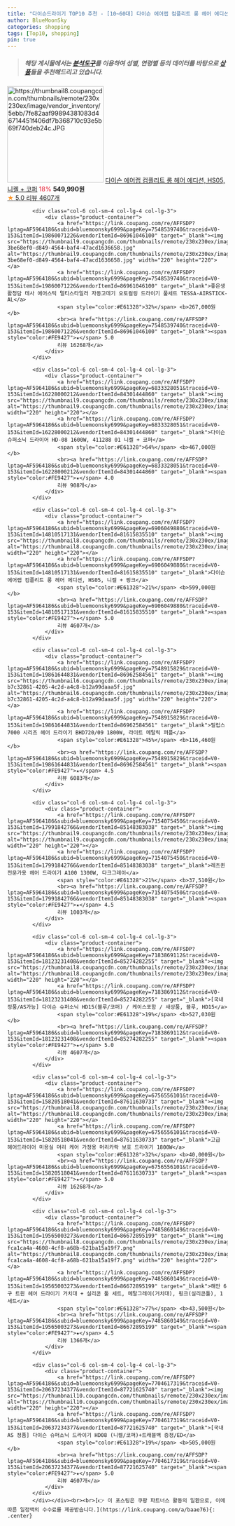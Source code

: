 ```yaml
---
title: "다이슨드라이기 TOP10 추천 - [10~60대] 다이슨 에어랩 컴플리트 롱 헤어 에디션, HS05, 니켈 + 코퍼"
author: BlueMoonSky
categories: shopping
tags: [Top10, shopping]
pin: true
---
```


> ##### 해당 게시물에서는 [**분석도구**](https://itemscout.io/)를 이용하여 **성별**, **연령별** 등의 데이터를 바탕으로 [**상품**](https://link.coupang.com/a/baae76)들을 추천해드리고 있습니다.
<div class="container"><div class="row">
            <div class="col-6 col-sm-4 col-lg-4 col-lg-3">
                <div class="product-container">
                    <a href="https://link.coupang.com/re/AFFSDP?lptag=AF5964186&subid=bluemoonsky6999&pageKey=6906049880&traceid=V0-153&itemId=16625594502&vendorItemId=81615835503" target="_blank"><img src="https://thumbnail8.coupangcdn.com/thumbnails/remote/230x230ex/image/vendor_inventory/5ebb/7fe82aaf99894381083d46714451f406df7b368710c93e5b69f740deb24c.JPG" alt="https://thumbnail8.coupangcdn.com/thumbnails/remote/230x230ex/image/vendor_inventory/5ebb/7fe82aaf99894381083d46714451f406df7b368710c93e5b69f740deb24c.JPG" width="220" height="220"></a>
                    <a href="https://link.coupang.com/re/AFFSDP?lptag=AF5964186&subid=bluemoonsky6999&pageKey=6906049880&traceid=V0-153&itemId=16625594502&vendorItemId=81615835503" target="_blank">다이슨 에어랩 컴플리트 롱 헤어 에디션, HS05, 니켈 + 코퍼</a>
                    <span style="color:#E61328">18%</span> <b>549,990원</b>
                    <br><a href="https://link.coupang.com/re/AFFSDP?lptag=AF5964186&subid=bluemoonsky6999&pageKey=6906049880&traceid=V0-153&itemId=16625594502&vendorItemId=81615835503" target="_blank"><span style="color:#FE9427">★</span> 5.0
                    리뷰 4607개</a>
                </div>
            </div>
            
            <div class="col-6 col-sm-4 col-lg-4 col-lg-3">
                <div class="product-container">
                    <a href="https://link.coupang.com/re/AFFSDP?lptag=AF5964186&subid=bluemoonsky6999&pageKey=7548539740&traceid=V0-153&itemId=19860071226&vendorItemId=86961046100" target="_blank"><img src="https://thumbnail9.coupangcdn.com/thumbnails/remote/230x230ex/image/retail/images/1157400333781586-3be68ef0-d849-4564-baf4-47acd1636658.jpg" alt="https://thumbnail9.coupangcdn.com/thumbnails/remote/230x230ex/image/retail/images/1157400333781586-3be68ef0-d849-4564-baf4-47acd1636658.jpg" width="220" height="220"></a>
                    <a href="https://link.coupang.com/re/AFFSDP?lptag=AF5964186&subid=bluemoonsky6999&pageKey=7548539740&traceid=V0-153&itemId=19860071226&vendorItemId=86961046100" target="_blank">좋은생활청담 테사 에어스틱 멀티스타일러 자동고데기 오토컬링 드라이기 풀세트 TESSA-AIRSTICK-AL</a>
                    <span style="color:#E61328">32%</span> <b>267,000원</b>
                    <br><a href="https://link.coupang.com/re/AFFSDP?lptag=AF5964186&subid=bluemoonsky6999&pageKey=7548539740&traceid=V0-153&itemId=19860071226&vendorItemId=86961046100" target="_blank"><span style="color:#FE9427">★</span> 5.0
                    리뷰 16268개</a>
                </div>
            </div>
            
            <div class="col-6 col-sm-4 col-lg-4 col-lg-3">
                <div class="product-container">
                    <a href="https://link.coupang.com/re/AFFSDP?lptag=AF5964186&subid=bluemoonsky6999&pageKey=6833328051&traceid=V0-153&itemId=16228000212&vendorItemId=84301444860" target="_blank"><img src="https://thumbnail9.coupangcdn.com/thumbnails/remote/230x230ex/image/vendor_inventory/841b/2e69e78fdf7b9a919289ee2bfc9a0e30a2c09584999e6e4e7d9424d0d1f5.jpg" alt="https://thumbnail9.coupangcdn.com/thumbnails/remote/230x230ex/image/vendor_inventory/841b/2e69e78fdf7b9a919289ee2bfc9a0e30a2c09584999e6e4e7d9424d0d1f5.jpg" width="220" height="220"></a>
                    <a href="https://link.coupang.com/re/AFFSDP?lptag=AF5964186&subid=bluemoonsky6999&pageKey=6833328051&traceid=V0-153&itemId=16228000212&vendorItemId=84301444860" target="_blank">다이슨 슈퍼소닉 드라이어 HD-08 1600W, 411288 01 니켈 + 코퍼</a>
                    <span style="color:#E61328">64%</span> <b>467,000원</b>
                    <br><a href="https://link.coupang.com/re/AFFSDP?lptag=AF5964186&subid=bluemoonsky6999&pageKey=6833328051&traceid=V0-153&itemId=16228000212&vendorItemId=84301444860" target="_blank"><span style="color:#FE9427">★</span> 4.0
                    리뷰 908개</a>
                </div>
            </div>
            
            <div class="col-6 col-sm-4 col-lg-4 col-lg-3">
                <div class="product-container">
                    <a href="https://link.coupang.com/re/AFFSDP?lptag=AF5964186&subid=bluemoonsky6999&pageKey=6906049880&traceid=V0-153&itemId=14810517131&vendorItemId=81615835510" target="_blank"><img src="https://thumbnail8.coupangcdn.com/thumbnails/remote/230x230ex/image/vendor_inventory/fb61/46c0d4cadc1cef2b715d6812ed278ae58785cae688bf49b04519dd3dc75f.JPG" alt="https://thumbnail8.coupangcdn.com/thumbnails/remote/230x230ex/image/vendor_inventory/fb61/46c0d4cadc1cef2b715d6812ed278ae58785cae688bf49b04519dd3dc75f.JPG" width="220" height="220"></a>
                    <a href="https://link.coupang.com/re/AFFSDP?lptag=AF5964186&subid=bluemoonsky6999&pageKey=6906049880&traceid=V0-153&itemId=14810517131&vendorItemId=81615835510" target="_blank">다이슨 에어랩 컴플리트 롱 헤어 에디션, HS05, 니켈 + 핑크</a>
                    <span style="color:#E61328">21%</span> <b>599,000원</b>
                    <br><a href="https://link.coupang.com/re/AFFSDP?lptag=AF5964186&subid=bluemoonsky6999&pageKey=6906049880&traceid=V0-153&itemId=14810517131&vendorItemId=81615835510" target="_blank"><span style="color:#FE9427">★</span> 5.0
                    리뷰 4607개</a>
                </div>
            </div>
            
            <div class="col-6 col-sm-4 col-lg-4 col-lg-3">
                <div class="product-container">
                    <a href="https://link.coupang.com/re/AFFSDP?lptag=AF5964186&subid=bluemoonsky6999&pageKey=7548915829&traceid=V0-153&itemId=19861644831&vendorItemId=86962584561" target="_blank"><img src="https://thumbnail6.coupangcdn.com/thumbnails/remote/230x230ex/image/retail/images/2379824787784701-b7c32861-4205-4c2d-a4c8-b12a99daaa5f.jpg" alt="https://thumbnail6.coupangcdn.com/thumbnails/remote/230x230ex/image/retail/images/2379824787784701-b7c32861-4205-4c2d-a4c8-b12a99daaa5f.jpg" width="220" height="220"></a>
                    <a href="https://link.coupang.com/re/AFFSDP?lptag=AF5964186&subid=bluemoonsky6999&pageKey=7548915829&traceid=V0-153&itemId=19861644831&vendorItemId=86962584561" target="_blank">필립스 7000 시리즈 헤어 드라이기 BHD720/09 1800W, 라이트 메탈릭 퍼플</a>
                    <span style="color:#E61328">45%</span> <b>116,460원</b>
                    <br><a href="https://link.coupang.com/re/AFFSDP?lptag=AF5964186&subid=bluemoonsky6999&pageKey=7548915829&traceid=V0-153&itemId=19861644831&vendorItemId=86962584561" target="_blank"><span style="color:#FE9427">★</span> 4.5
                    리뷰 6083개</a>
                </div>
            </div>
            
            <div class="col-6 col-sm-4 col-lg-4 col-lg-3">
                <div class="product-container">
                    <a href="https://link.coupang.com/re/AFFSDP?lptag=AF5964186&subid=bluemoonsky6999&pageKey=7154075450&traceid=V0-153&itemId=17991842766&vendorItemId=85148383038" target="_blank"><img src="https://thumbnail9.coupangcdn.com/thumbnails/remote/230x230ex/image/rs_quotation_api/b1c18hki/f453c2b5cca1467db07b3e65eaf96dd6.jpg" alt="https://thumbnail9.coupangcdn.com/thumbnails/remote/230x230ex/image/rs_quotation_api/b1c18hki/f453c2b5cca1467db07b3e65eaf96dd6.jpg" width="220" height="220"></a>
                    <a href="https://link.coupang.com/re/AFFSDP?lptag=AF5964186&subid=bluemoonsky6999&pageKey=7154075450&traceid=V0-153&itemId=17991842766&vendorItemId=85148383038" target="_blank">레츠퀸 전문가용 헤어 드라이기 A100 1300W, 다크그레이</a>
                    <span style="color:#E61328">21%</span> <b>37,510원</b>
                    <br><a href="https://link.coupang.com/re/AFFSDP?lptag=AF5964186&subid=bluemoonsky6999&pageKey=7154075450&traceid=V0-153&itemId=17991842766&vendorItemId=85148383038" target="_blank"><span style="color:#FE9427">★</span> 4.5
                    리뷰 1003개</a>
                </div>
            </div>
            
            <div class="col-6 col-sm-4 col-lg-4 col-lg-3">
                <div class="product-container">
                    <a href="https://link.coupang.com/re/AFFSDP?lptag=AF5964186&subid=bluemoonsky6999&pageKey=7183869112&traceid=V0-153&itemId=18123231408&vendorItemId=85274282255" target="_blank"><img src="https://thumbnail8.coupangcdn.com/thumbnails/remote/230x230ex/image/vendor_inventory/a716/cef03207f2dc553ad372aa8b96790c646dbfa8931323e848f5fb4c780e78.jpg" alt="https://thumbnail8.coupangcdn.com/thumbnails/remote/230x230ex/image/vendor_inventory/a716/cef03207f2dc553ad372aa8b96790c646dbfa8931323e848f5fb4c780e78.jpg" width="220" height="220"></a>
                    <a href="https://link.coupang.com/re/AFFSDP?lptag=AF5964186&subid=bluemoonsky6999&pageKey=7183869112&traceid=V0-153&itemId=18123231408&vendorItemId=85274282255" target="_blank">[국내정품/AS가능] 다이슨 슈퍼소닉 HD15(블루/코퍼) / 케이스포함 / 새상품, 블루, HD15</a>
                    <span style="color:#E61328">19%</span> <b>527,030원</b>
                    <br><a href="https://link.coupang.com/re/AFFSDP?lptag=AF5964186&subid=bluemoonsky6999&pageKey=7183869112&traceid=V0-153&itemId=18123231408&vendorItemId=85274282255" target="_blank"><span style="color:#FE9427">★</span> 5.0
                    리뷰 4607개</a>
                </div>
            </div>
            
            <div class="col-6 col-sm-4 col-lg-4 col-lg-3">
                <div class="product-container">
                    <a href="https://link.coupang.com/re/AFFSDP?lptag=AF5964186&subid=bluemoonsky6999&pageKey=6756556101&traceid=V0-153&itemId=15820518041&vendorItemId=87611630733" target="_blank"><img src="https://thumbnail8.coupangcdn.com/thumbnails/remote/230x230ex/image/vendor_inventory/87aa/b6d33f666304882333fbb6f62b20907a2a461f4a7ddc686ae56da1d8ea21.jpg" alt="https://thumbnail8.coupangcdn.com/thumbnails/remote/230x230ex/image/vendor_inventory/87aa/b6d33f666304882333fbb6f62b20907a2a461f4a7ddc686ae56da1d8ea21.jpg" width="220" height="220"></a>
                    <a href="https://link.coupang.com/re/AFFSDP?lptag=AF5964186&subid=bluemoonsky6999&pageKey=6756556101&traceid=V0-153&itemId=15820518041&vendorItemId=87611630733" target="_blank">고급 헤어드라이어 미용실 머리 케어 가정용 머리카락 보호 드라이기 1800W</a>
                    <span style="color:#E61328">32%</span> <b>40,000원</b>
                    <br><a href="https://link.coupang.com/re/AFFSDP?lptag=AF5964186&subid=bluemoonsky6999&pageKey=6756556101&traceid=V0-153&itemId=15820518041&vendorItemId=87611630733" target="_blank"><span style="color:#FE9427">★</span> 5.0
                    리뷰 16268개</a>
                </div>
            </div>
            
            <div class="col-6 col-sm-4 col-lg-4 col-lg-3">
                <div class="product-container">
                    <a href="https://link.coupang.com/re/AFFSDP?lptag=AF5964186&subid=bluemoonsky6999&pageKey=7485860149&traceid=V0-153&itemId=19565003273&vendorItemId=86672895199" target="_blank"><img src="https://thumbnail8.coupangcdn.com/thumbnails/remote/230x230ex/image/retail/images/5242694659487707-fca1ca4a-4608-4cf8-a68b-621ba15a19f7.png" alt="https://thumbnail8.coupangcdn.com/thumbnails/remote/230x230ex/image/retail/images/5242694659487707-fca1ca4a-4608-4cf8-a68b-621ba15a19f7.png" width="220" height="220"></a>
                    <a href="https://link.coupang.com/re/AFFSDP?lptag=AF5964186&subid=bluemoonsky6999&pageKey=7485860149&traceid=V0-153&itemId=19565003273&vendorItemId=86672895199" target="_blank">해안 6구 트윈 헤어 드라이기 거치대 + 실리콘 툴 세트, 메탈그레이(거치대), 핑크(실리콘툴), 1세트</a>
                    <span style="color:#E61328">77%</span> <b>43,500원</b>
                    <br><a href="https://link.coupang.com/re/AFFSDP?lptag=AF5964186&subid=bluemoonsky6999&pageKey=7485860149&traceid=V0-153&itemId=19565003273&vendorItemId=86672895199" target="_blank"><span style="color:#FE9427">★</span> 4.5
                    리뷰 1366개</a>
                </div>
            </div>
            
            <div class="col-6 col-sm-4 col-lg-4 col-lg-3">
                <div class="product-container">
                    <a href="https://link.coupang.com/re/AFFSDP?lptag=AF5964186&subid=bluemoonsky6999&pageKey=7704617319&traceid=V0-153&itemId=20637234377&vendorItemId=87721625740" target="_blank"><img src="https://thumbnail10.coupangcdn.com/thumbnails/remote/230x230ex/image/vendor_inventory/5473/84215fb5fc9951872077f2438c3a9ac6d406a8c914f0021a35783083fec3.jpg" alt="https://thumbnail10.coupangcdn.com/thumbnails/remote/230x230ex/image/vendor_inventory/5473/84215fb5fc9951872077f2438c3a9ac6d406a8c914f0021a35783083fec3.jpg" width="220" height="220"></a>
                    <a href="https://link.coupang.com/re/AFFSDP?lptag=AF5964186&subid=bluemoonsky6999&pageKey=7704617319&traceid=V0-153&itemId=20637234377&vendorItemId=87721625740" target="_blank">[국내AS 정품] 다이슨 슈퍼소닉 드라이기 HD08 (니켈/코퍼)+트래블백 증정/ED</a>
                    <span style="color:#E61328">19%</span> <b>505,000원</b>
                    <br><a href="https://link.coupang.com/re/AFFSDP?lptag=AF5964186&subid=bluemoonsky6999&pageKey=7704617319&traceid=V0-153&itemId=20637234377&vendorItemId=87721625740" target="_blank"><span style="color:#FE9427">★</span> 5.0
                    리뷰 4607개</a>
                </div>
            </div>
            </div></div><br><br>[👉 이 포스팅은 쿠팡 파트너스 활동의 일환으로, 이에 따른 일정액의 수수료를 제공받습니다.](https://link.coupang.com/a/baae76){: .center}